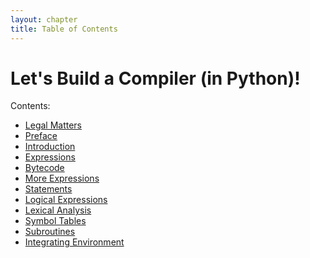 ```yaml
---
layout: chapter
title: Table of Contents
---
```

<!---
vim: set et fileencoding=utf8 sts=4 sw=4 ts=4
-->

Let's Build a Compiler (in Python)!
===================================

Contents:

- [Legal Matters](legal.html)
- [Preface](ch00/preface.html)
- [Introduction](ch01/introduction.html)
- [Expressions](ch02/expressions.html)
- [Bytecode](ch03/bytecode.html)
- [More Expressions](ch04/more-expressions.html)
- [Statements](ch05/statements.html)
- [Logical Expressions](ch06/logical-expressions.html)
- [Lexical Analysis](ch07/lexical-analysis.html)
- [Symbol Tables](ch08/symbol-tables.html)
- [Subroutines](ch09/subroutines.html)
- [Integrating Environment](ch10/integrating-environment.html)
